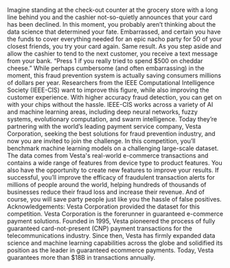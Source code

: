 Imagine standing at the check-out counter at the grocery store with a long line behind you and the cashier not-so-quietly announces that your card has been declined. In this moment, you probably aren’t thinking about the data science that determined your fate.  Embarrassed, and certain you have the funds to cover everything needed for an epic nacho party for 50 of your closest friends, you try your card again. Same result. As you step aside and allow the cashier to tend to the next customer, you receive a text message from your bank. “Press 1 if you really tried to spend $500 on cheddar cheese.”  While perhaps cumbersome (and often embarrassing) in the moment, this fraud prevention system is actually saving consumers millions of dollars per year. Researchers from the IEEE Computational Intelligence Society (IEEE-CIS) want to improve this figure, while also improving the customer experience. With higher accuracy fraud detection, you can get on with your chips without the hassle.  IEEE-CIS works across a variety of AI and machine learning areas, including deep neural networks, fuzzy systems, evolutionary computation, and swarm intelligence. Today they’re partnering with the world’s leading payment service company, Vesta Corporation, seeking the best solutions for fraud prevention industry, and now you are invited to join the challenge.  In this competition, you’ll benchmark machine learning models on a challenging large-scale dataset. The data comes from Vesta's real-world e-commerce transactions and contains a wide range of features from device type to product features. You also have the opportunity to create new features to improve your results.  If successful, you’ll improve the efficacy of fraudulent transaction alerts for millions of people around the world, helping hundreds of thousands of businesses reduce their fraud loss and increase their revenue. And of course, you will save party people just like you the hassle of false positives.  Acknowledgements:  Vesta Corporation provided the dataset for this competition. Vesta Corporation is the forerunner in guaranteed e-commerce payment solutions. Founded in 1995, Vesta pioneered the process of fully guaranteed card-not-present (CNP) payment transactions for the telecommunications industry. Since then, Vesta has firmly expanded data science and machine learning capabilities across the globe and solidified its position as the leader in guaranteed ecommerce payments. Today, Vesta guarantees more than $18B in transactions annually. 
